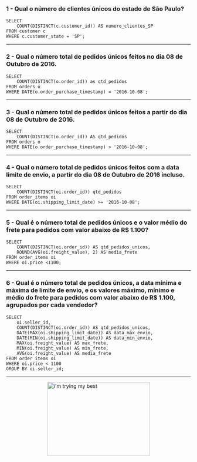 ### 1 - Qual o número de clientes únicos do estado de São Paulo?
```
SELECT 
	COUNT(DISTINCT(c.customer_id)) AS numero_clientes_SP
FROM customer c 
WHERE c.customer_state = 'SP';
```
___
### 2 - Qual o número total de pedidos únicos feitos no dia 08 de Outubro de 2016.
```
SELECT 
	COUNT(DISTINCT(o.order_id)) as qtd_pedidos
FROM orders o 
WHERE DATE(o.order_purchase_timestamp) = '2016-10-08'; 
```
___
### 3 - Qual o número total de pedidos únicos feitos a partir do dia 08 de Outubro de 2016.
```
SELECT 
	COUNT(DISTINCT(o.order_id)) AS qtd_pedidos
FROM orders o 
WHERE DATE(o.order_purchase_timestamp) > '2016-10-08';
```
___
### 4 - Qual o número total de pedidos únicos feitos com a data limite de envio, a partir do dia 08 de Outubro de 2016 incluso.
```
SELECT 
	COUNT(DISTINCT(oi.order_id)) qtd_pedidos
FROM order_items oi 
WHERE DATE(oi.shipping_limit_date) >= '2016-10-08';
```
___
### 5 - Qual é o número total de pedidos únicos e o valor médio do frete para pedidos com valor abaixo de R$ 1.100?
```
SELECT
	COUNT(DISTINCT(oi.order_id)) AS qtd_pedidos_unicos,
	ROUND(AVG(oi.freight_value), 2) AS media_frete
FROM order_items oi 
WHERE oi.price <1100;
```
___
### 6 - Qual é o número total de pedidos únicos, a data mínima e máxima de limite de envio, e os valores máximo, mínimo e médio do frete para pedidos com valor abaixo de R$ 1.100, agrupados por cada vendedor?
```
SELECT 
	oi.seller_id,
	COUNT(DISTINCT(oi.order_id)) AS qtd_pedidos_unicos,
	DATE(MAX(oi.shipping_limit_date)) AS data_max_envio,
	DATE(MIN(oi.shipping_limit_date)) AS data_min_envio,
	MAX(oi.freight_value) AS max_frete,
	MIN(oi.freight_value) AS min_frete,
	AVG(oi.freight_value) AS media_frete
FROM order_items oi 
WHERE oi.price < 1100
GROUP BY oi.seller_id;
```
___

<img src="https://media.giphy.com/media/5Zesu5VPNGJlm/giphy.gif?cid=790b7611hx551rcmlsmjqtardhs3172okp4ljirw391z49iu&ep=v1_gifs_search&rid=giphy.gif&ct=g" alt="i'm trying my best" width="280" height="200" style="display: block; margin: auto;">